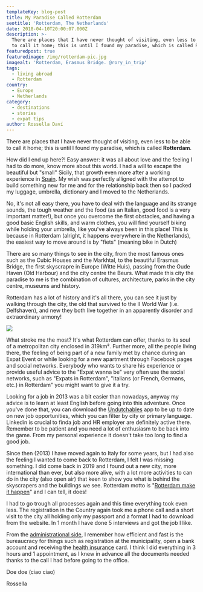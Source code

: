```yaml
---
templateKey: blog-post
title: My Paradise Called Rotterdam
seotitle: 'Rotterdam, The Netherlands'
date: 2018-04-10T20:00:07.000Z
description: >-
  There are places that I have never thought of visiting, even less to be able
  to call it home; this is until I found my paradise, which is called Rotterdam.
featuredpost: true
featuredimage: /img/rotterdam-pic.jpg
imagealt: 'Rotterdam, Erasmus Bridge. @rory_in_trip'
tags:
  - living abroad
  - Rotterdam
country:
  - Europe
  - Netherlands
category:
  - destinations
  - stories
  - expat tips
author: Rossella Daví
---
```

There are places that I have never thought of visiting, even less to be able to call it home; this is until I found my paradise, which is called **Rotterdam**.

How did I end up here?! Easy answer: it was all about love and the feeling I had to do more, know more about this world. I had a will to escape the beautiful but "small" Sicily, that growth even more after a working experience in [Spain](https://www.thexpatmagazine.com/blog/2018-05-15-mallorca/). My wish was perfectly alligned with the attempt to build something new for me and for the relationship back then so I packed my luggage, umbrella, dictionary and I moved to the Netherlands.

No, it's not all easy there, you have to deal with the language and its strange sounds, the tough weather and the food (as an Italian, good food is a very important matter!), but once you overcome the first obstacles, and having a good basic English skills, and warm clothes, you will find yourself biking while holding your umbrella, like you've always been in this place! This is because in Rotterdam (alright, it happens everywhere in the Netherlands), the easiest way to move around is by "fiets" (meaning bike in Dutch)

There are so many things to see in the city, from the most famous ones such as the Cubic Houses and the Markhtal, to the beautiful Erasmus Bridge, the first skyscrapre in Europe (Witte Huis), passing from the Oude Haven (Old Harbour) and the city centre the Beurs. What made this city the paradise to me is the combination of cultures, architecture, parks in the city centre, museums and history.

Rotterdam has a lot of history and it's all there, you can see it just by walking through the city, the old that survived to the II World War (i.e. Delfshaven), and new they both live together in an apparently disorder and extraordinary armony!

![](/img/rotterdam-pic-3.jpg)

What stroke me the most? It's what Rotterdam can offer, thanks to its soul of a metropolitan city enclosed in 319km². Further more, all the people living there, the feeling of being part of a new family met by chance during an Expat Event or while looking for a new apartment through Facebook pages and social networks. Everybody who wants to share his experience or provide useful advice to the "Expat wanna be" very often use the social networks, such as "Expats in Rotterdam", "Italians (or French, Germans, etc.) in Rotterdam" you might want to give it a try.

Looking for a job in 2013 was a bit easier than nowadays, anyway my advice is to learn at least English before going into this adventure. Once you've done that, you can download the [Undutchables](https://undutchables.nl) app to be up to date on new job opportunities, which you can filter by city or primary language. Linkedin is crucial to finda job and HR employer are definitely active there. Remember to be patient and you need a lot of enthusiasm to be back into the game. From my personal experience it doesn't take too long to find a good job.

Since then (2013) I have moved again to Italy for some years, but I had also the feeling I wanted to come back to Rotterdam, I felt I was missing something. I did come back in 2019 and I found out a new city, more international than ever, but also more alive, with a lot more activities to can do in the city (also open air) that keen to show you what is behind the skyscrapers and the buildings we see. Rotterdam motto is "[Rotterdam make it happen](https://www.youtube.com/watch?v=D5AjA1nvAv0)" and I can tell, it does!

I had to go trough all processes again and this time everything took even less. The registration in the Country again took me a phone call and a short visit to the city all holding only my passport and a format I had to download from the website. In 1 month I have done 5 interviews and got the job I like. 

From the [administrational side](https://www.youtube.com/watch?v=khOxra8c3Do&t=287s), I remember how efficient and fast is the bureaucracy for things such as registration at the municipality, open a bank account and receiving the [health insurance](https://www.thexpatmagazine.com/blog/2019-10-13-how-to-choose-the-right-health-insurance-for-expats/) card. I think I did everything in 3 hours and 1 appointment, as I knew in advance all the documents needed thanks to the call I had before going to the office. 



Doe doe (ciao ciao)

Rossella
